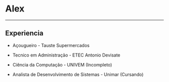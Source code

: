 # Alex

---

## Experiencia

- Açougueiro - Tauste Supermercados

- Tecnico em Administração - ETEC Antonio Devisate

- Ciência da Computação - UNIVEM (Incompleto)

- Analista de Desenvolvimento de Sistemas - Unimar (Cursando)